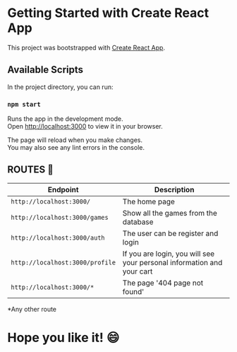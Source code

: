 # Getting Started with Create React App

This project was bootstrapped with [Create React App](https://github.com/facebook/create-react-app).

## Available Scripts

In the project directory, you can run:

### `npm start`

Runs the app in the development mode.\
Open [http://localhost:3000](http://localhost:3000) to view it in your browser.

The page will reload when you make changes.\
You may also see any lint errors in the console.

## ROUTES 📍

| Endpoint                        | Description                                                            |
| ------------------------------- | ---------------------------------------------------------------------- |
| `http://localhost:3000/`        | The home page                                                          |
| `http://localhost:3000/games`   | Show all the games from the database                                   |
| `http://localhost:3000/auth`    | The user can be register and login                                     |
| `http://localhost:3000/profile` | If you are login, you will see your personal information and your cart |
| `http://localhost:3000/*`       | The page '404 page not found'                                          |

\*Any other route

# Hope you like it! :smile:
